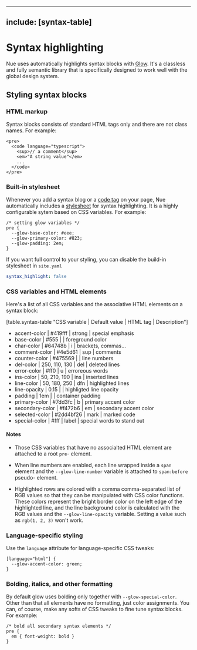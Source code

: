 
---
include: [syntax-table]
---

# Syntax highlighting
Nue uses automatically highlights syntax blocks with [Glow](/blog/introducing-glow/). It's a classless and fully semantic library that is specifically designed to work well with the global design system.


## Styling syntax blocks


### HTML markup
Syntax blocks consists of standard HTML tags only and there are not class names. For example:

```
<pre>
  <code language="typescript">
    <sup>// a comment</sup>
    <em>"A string value"</em>
    ...
  </code>
</pre>
```


### Built-in stylesheet
Whenever you add a syntax blog or a [code tag](tags.md#code) on your page, Nue automatically includes a [stylesheet](//github.com/nuejs/nue/blob/dev/packages/glow/css/dark.css) for syntax highlighting. It is a highly configurable sytem based on CSS variables. For example:

```
/* setting glow variables */
pre {
  --glow-base-color: #eee;
  --glow-primary-color: #823;
  --glow-padding: 2em;
}
```


If you want full control to your styling, you can disable the build-in stylesheet in `site.yaml`

``` yaml
syntax_highlight: false
```


### CSS variables and HTML elements
Here's a list of all CSS variables and the associative HTML elements on a syntax block:

[table.syntax-table "CSS variable | Default value | HTML tag | Description"]
  - accent-color    | \#419fff       | strong   | special emphasis
  - base-color      | \#555          |          | foreground color
  - char-color      | \#64748b       | i        | brackets, commas...
  - comment-color   | \#4e5d61       | sup      | comments
  - counter-color   | \#475569       |          | line numbers
  - del-color       | 250, 110, 130  | del      | deleted lines
  - error-color     | \#ff0          | u        | erroreous words
  - ins-color       | 50, 210, 190   | ins      | inserted lines
  - line-color      | 50, 180, 250   | dfn      | highlighted lines
  - line-opacity    | 0.15           |          | highligted line opacity
  - padding         | 1em            |          | container padding
  - primary-color   | \#7dd3fc       | b        | primary accent color
  - secondary-color | \#f472b6       | em       | secondary accent color
  - selected-color  | \#2dd4bf26     | mark     | marked code
  - special-color   | \#fff          | label    | special words to stand out


#### Notes

* Those CSS variables that have no associalted HTML element are attached to a root `pre`- element.

* When line numbers are enabled, each line wrapped inside a `span` element and the `--glow-line-number` variable is attached to `span:before` pseudo- element.

* Highlighted rows are colored with a comma comma-separated list of RGB values so that they can be manipulated with CSS color functions. These colors represent the bright border color on the left edge of the highlighted line, and the line background color is calculated with the RGB values and the `--glow-line-opacity` variable. Setting a value such as `rgb(1, 2, 3)` won't work.


### Language-specific styling
Use the `language` attribute for language-specific CSS tweaks:

```
[language="html"] {
  --glow-accent-color: green;
}
```

### Bolding, italics, and other formatting
By default glow uses bolding only together with `--glow-special-color`. Other than that all elements have no formatting, just color assignments. You can, of course, make any softs of CSS tweaks to fine tune syntax blocks. For example:

```
/* bold all secondary syntax elements */
pre {
  em { font-weight: bold }
}
```






